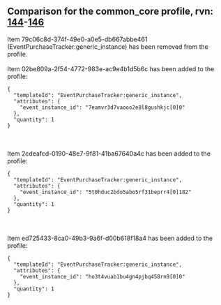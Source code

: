 ## Comparison for the common_core profile, rvn: [144](https://github.com/PRO100KatYT/FortniteProfileRevisions/tree/main/profiles/common_core/144%20common_core.json)-[146](https://github.com/PRO100KatYT/FortniteProfileRevisions/tree/main/profiles/common_core/146%20common_core.json)

Item 79c06c8d-374f-49e0-a0e5-db667abbe461 (EventPurchaseTracker:generic_instance) has been removed from the profile.
<br><br>
Item 02be809a-2f54-4772-983e-ac9e4b1d5b6c has been added to the profile:

```
{
  "templateId": "EventPurchaseTracker:generic_instance",
  "attributes": {
    "event_instance_id": "7eamvr3d7vaooo2e8l8gushkjc[0]0"
  },
  "quantity": 1
}
```

<br><br>
Item 2cdeafcd-0190-48e7-9f81-41ba67640a4c has been added to the profile:

```
{
  "templateId": "EventPurchaseTracker:generic_instance",
  "attributes": {
    "event_instance_id": "5t0hduc2bdo5abo5rf31beprr4[0]182"
  },
  "quantity": 1
}
```

<br><br>
Item ed725433-8ca0-49b3-9a6f-d00b618f18a4 has been added to the profile:

```
{
  "templateId": "EventPurchaseTracker:generic_instance",
  "attributes": {
    "event_instance_id": "ho3t4vuab1bu4gn4pjbq458rn9[0]0"
  },
  "quantity": 1
}
```

<br><br>
